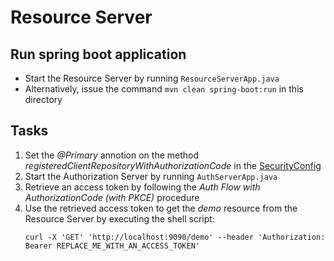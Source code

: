 # Resource Server

## Run spring boot application

- Start the Resource Server by running `ResourceServerApp.java`
- Alternatively, issue the command `mvn clean spring-boot:run` in this directory

## Tasks
1. Set the <i>@Primary</i> annotion on the method <i>registeredClientRepositoryWithAuthorizationCode</i> in the [SecurityConfig](../authserver/src/main/java/ch/ti8m/academy/oauth2/web/SecurityConfig.java)
2. Start the Authorization Server by running `AuthServerApp.java`
3. Retrieve an access token by following the <i>Auth Flow with AuthorizationCode (with PKCE)</i> procedure
4. Use the retrieved access token to get the <i>demo</i> resource from the Resource Server by executing the shell script: 
   ```shell
   curl -X 'GET' 'http://localhost:9090/demo' --header 'Authorization: Bearer REPLACE_ME_WITH_AN_ACCESS_TOKEN'
   ```
